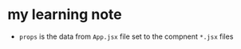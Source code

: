 my learning note
=======================

* `props` is the data from `App.jsx` file set to the compnent `*.jsx` files
